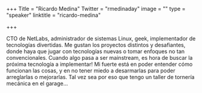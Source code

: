 +++
Title = "Ricardo Medina"
Twitter = "rmedinaday"
image = ""
type = "speaker"
linktitle = "ricardo-medina"

+++

CTO de NetLabs, administrador de sistemas Linux, geek, implementador de tecnologías divertidas. Me gustan los proyectos distintos y desafiantes, donde haya que jugar con tecnologías nuevas o tomar enfoques no tan convencionales. Cuando algo pasa a ser mainstream, es hora de buscar la próxima tecnología a implementar! Mi fuerte está en poder entender cómo funcionan las cosas, y en no tener miedo a desarmarlas para poder arreglarlas o mejorarlas. Tal vez sea por eso que tengo un taller de tornería mecánica en el garage…
